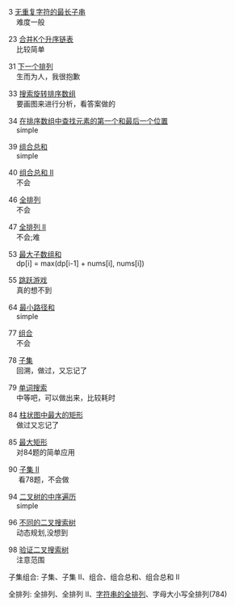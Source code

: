 3 [无重复字符的最长子串](https://leetcode.cn/problems/longest-substring-without-repeating-characters/)  
&nbsp;&nbsp;&nbsp;&nbsp;难度一般

23 [合并K个升序链表](https://leetcode.cn/problems/merge-k-sorted-lists/)  
&nbsp;&nbsp;&nbsp;&nbsp;比较简单

31 [下一个排列](https://leetcode.cn/problems/next-permutation/)  
&nbsp;&nbsp;&nbsp;&nbsp;生而为人，我很抱歉

33 [搜索旋转排序数组](https://leetcode.cn/problems/search-in-rotated-sorted-array/)  
&nbsp;&nbsp;&nbsp;&nbsp;要画图来进行分析，看答案做的

34 [在排序数组中查找元素的第一个和最后一个位置](https://leetcode.cn/problems/find-first-and-last-position-of-element-in-sorted-array/)  
&nbsp;&nbsp;&nbsp;&nbsp;simple

39 [组合总和](https://leetcode.cn/problems/combination-sum/)  
&nbsp;&nbsp;&nbsp;&nbsp;simple

40 [组合总和 II](https://leetcode.cn/problems/combination-sum-ii/)  
&nbsp;&nbsp;&nbsp;&nbsp;不会

46 [全排列](https://leetcode.cn/problems/permutations/)  
&nbsp;&nbsp;&nbsp;&nbsp;不会

47 [全排列 II](https://leetcode.cn/problems/permutations-ii/)  
&nbsp;&nbsp;&nbsp;&nbsp;不会;难

53 [最大子数组和](https://leetcode.cn/problems/maximum-subarray/)  
&nbsp;&nbsp;&nbsp;&nbsp;dp[i] = max(dp[i-1] + nums[i], nums[i])

55 [跳跃游戏](https://leetcode.cn/problems/jump-game/)  
&nbsp;&nbsp;&nbsp;&nbsp;真的想不到

64 [最小路径和](https://leetcode.cn/problems/minimum-path-sum/)  
&nbsp;&nbsp;&nbsp;&nbsp;simple

77 [组合](https://leetcode.cn/problems/combinations/)  
&nbsp;&nbsp;&nbsp;&nbsp;不会

78 [子集](https://leetcode.cn/problems/subsets/)  
&nbsp;&nbsp;&nbsp;&nbsp;回溯，做过，又忘记了

79 [单词搜索](https://leetcode.cn/problems/word-search/)  
&nbsp;&nbsp;&nbsp;&nbsp;中等吧，可以做出来，比较耗时

84 [柱状图中最大的矩形](https://leetcode.cn/problems/largest-rectangle-in-histogram/)  
&nbsp;&nbsp;&nbsp;&nbsp;做过又忘记了

85 [最大矩形](https://leetcode.cn/problems/maximal-rectangle/)  
&nbsp;&nbsp;&nbsp;&nbsp;对84题的简单应用

90 [子集 II](https://leetcode.cn/problems/subsets-ii/)  
&nbsp;&nbsp;&nbsp;&nbsp; 看78题，不会做

94 [二叉树的中序遍历](https://leetcode.cn/problems/binary-tree-inorder-traversal/)  
&nbsp;&nbsp;&nbsp;&nbsp;simple

96 [不同的二叉搜索树](https://leetcode.cn/problems/unique-binary-search-trees/)  
&nbsp;&nbsp;&nbsp;&nbsp;动态规划,没想到

98 [验证二叉搜索树](https://leetcode.cn/problems/validate-binary-search-tree/)  
&nbsp;&nbsp;&nbsp;&nbsp;注意范围

子集组合: 子集、子集 II、组合、组合总和、组合总和 II

全排列: 全排列、全排列 II、[字符串的全排列](https://leetcode.cn/problems/zi-fu-chuan-de-pai-lie-lcof/)、字母大小写全排列(784)